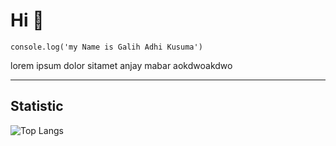 # Hi 👋

```
console.log('my Name is Galih Adhi Kusuma')
```
<p>
 lorem ipsum dolor sitamet anjay mabar aokdwoakdwo
</p>

---

## Statistic
![Top Langs](https://github-readme-stats.vercel.app/api/top-langs/?username=NoxturneDev&layout=compact&theme=shades-of-purple&&hide=jupyter%20notebook,html,css,JavaScript)

